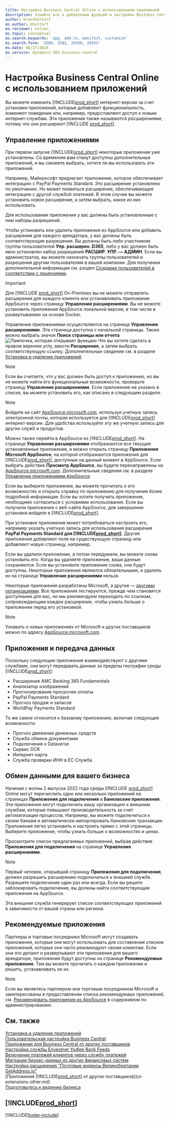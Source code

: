 ```yaml
---
title: Настройка Business Central Online с использованием приложений
description: Узнайте все о добавлении функций и настройке Business Central путем установки приложений в этой статье.
author: brentholtorf
ms.author: bholtorf
ms.reviewer: solsen
ms.topic: conceptual
ms.search.keywords: 'app, add-in, manifest, customize'
ms.search.form: '2500, 2502, 20350, 20353'
ms.date: 06/27/2024
ms.service: dynamics-365-business-central
---
```

# <a name="customizing-business-central-online-using-apps"></a>Настройка Business Central Online с использованием приложений

Вы можете изменить [!INCLUDE[prod_short](includes/prod_short.md)] интернет-версии за счет установки приложений, которые добавляют функциональность, изменяют поведение или, например, предоставляют доступ к новым интернет-службам. Эти приложения также называются *расширениями*, потому что они *расширяют* [!INCLUDE [prod_short](includes/prod_short.md)].

## <a name="manage-apps"></a>Управление приложениями

При первом запуске [!INCLUDE[prod_short](includes/prod_short.md)] некоторые приложения уже установлены. Со временем вам станут доступны дополнительные приложений, и вы сможете выбрать, хотите ли вы использовать эти приложений.

Например, Майкрософт предлагает приложение, которое обеспечивает интеграцию с PayPal Payments Standard. Это расширение установлено по умолчанию. Но может появиться расширение, обеспечивающее интеграцию с другой службой платежей. В этом случае вы можете установить новое расширение, а затем выбрать, какое из них использовать.  

Для использования приложения у вас должны быть установленные с ним наборы разрешений.

Чтобы установить или удалить приложения из AppSource или добавить расширения для каждого арендатора, у вас должны быть соответствующие разрешения. Вы должны быть либо участником группы пользователей **Упр. расширен. D365**, либо у вас должен быть явно установлен набор разрешений **РАСШИР. УПР. — АДМИН**. Если вы администратор, вы можете назначать группы пользователей и разрешения другим пользователям в вашей компании. Для получения дополнительной информации см. раздел [Создание пользователей в соответствии с лицензиями](ui-how-users-permissions.md).  

> [!IMPORTANT]  
> Для [!INCLUDE [prod_short](includes/prod_short.md)] On-Premises вы не можете отправлять расширения для каждого клиента или устанавливать приложения AppSource через страницу **Управление расширениями**. Вы не можете установить приложения AppSource локальной версии, в том числе в развертываниях на основе Docker.

Управление приложениями осуществляется на странице **Управление расширениями**. Эта страница доступна с начальной страницы. Также можно выбрать значок **Поиск страницы или отчета** ![Лампочка, которая открывает функцию Что вы хотите сделать](media/ui-search/search_small.png "Что вы хотите сделать") в правом верхнем углу, ввести **Расширение**, а затем выбрать соответствующую ссылку. Дополнительные сведения см. в разделе [Установка и удаление приложений](ui-extensions-install-uninstall.md).

> [!NOTE]  
> Если вы считаете, что у вас должен быть доступ к приложению, но вы не можете найти его функциональные возможности, проверьте страницу **Управление расширениями**. Если приложение не указано в списке, вы можете установить его, как описано в следующем разделе.  

> [!NOTE]  
> Войдите на сайт [AppSource.microsoft.com](https://appsource.microsoft.com/), используя учетную запись электронной почты, которая используется для [!INCLUDE[prod_short](includes/prod_short.md)] интернет-версии. Для удобства используйте эту же учетную запись для других служб и продуктов.  

Можно также перейти в AppSource из [!INCLUDE[prod_short](includes/prod_short.md)]. На странице **Управление расширениями** отображаются все текущие установленные приложения, и можно открыть страницу **Приложения Microsoft AppSource**, на которой отображаются приложения для [!INCLUDE[prod_short](includes/prod_short.md)], доступные на данный момент в AppSource. Если выбрать действие **Просмотр AppSource**, вы будете перенаправлены на [AppSource.microsoft.com](https://go.microsoft.com/fwlink/?linkid=2081646). Дополнительные сведения см. в разделе [Управление приложениями AppSource](admin-manage-appsource-apps.md).

Если вы выберите приложение, вы можете прочитать о его возможностях и открыть справку по приложению для получения более подробной информации. Если вы хотите получить приложение, необходимо согласиться с условиями использования. Если вы получили приложение с веб-сайта AppSource, для завершения установки войдите в [!INCLUDE[prod_short](includes/prod_short.md)].  

При установке приложения может потребоваться настроить его, например указать учетную запись для использования расширения **PayPal Payments Standard для [!INCLUDE[prod_short](includes/prod_short.md)]**. Другие приложения добавляют поля на существующую страницу или добавляют новую страницу, например.

Если вы удалили приложение, а потом передумали, вы можете снова установить его. Когда вы удаляете приложение, ваши данные сохраняются. Если вы установите приложение снова, они будут доступны. Некоторые приложения являются обязательными, и удалить их на странице **Управление расширениями** нельзя.

Некоторые приложения разработаны Microsoft, а другие — [другими организациями](ui-extensions-other.md). Все приложения тестируются, прежде чем становятся доступными для вас, но мы рекомендуем переходить по ссылкам, сопровождающим каждое расширение, чтобы узнать больше о приложении перед его установкой.  

> [!NOTE]  
> Узнавать о новых приложениях от Microsoft и других поставщиков можно по адресу [AppSource.microsoft.com](https://appsource.microsoft.com/marketplace/apps?product=dynamics-365%3Bdynamics-365-business-central&page=1).

## <a name="apps-and-data-transfer"></a>Приложения и передача данных

Поскольку следующие приложения взаимодействуют с другими службами, они могут передавать данные за пределы географии среды [!INCLUDE[prod_short](includes/prod_short.md)]:

* Расширение AMC Banking 365 Fundamentals
* Анализатор изображений
* Прогнозирование просрочек оплаты
* PayPal Payments Standard
* Прогноз продаж и запасов
* WorldPay Payments Standard

То же самое относится к базовому приложению, включая следующие возможности:

* Прогноз движения денежных средств
* Служба обмена документами
* Подключения к Dataverse
* Сервис OCR
* Интернет-карта
* Служба проверки ИНН в ЕС Служба

## <a name="connect-your-business"></a>Обмен данными для вашего бизнеса

Начиная с волны 2 выпуска 2022 года среды [!INCLUDE [prod_short](includes/prod_short.md)] Online могут перечислить одно или несколько приложений на страницах **Приложения для подключения** и **Банковские приложения**. Эти приложения могут подключить вашу организацию к внешним службам, которые повышают производительность за счет автоматизации процессов. Например, вы можете подключиться к своим банкам и автоматически импортировать банковские транзакции. Приложения легко установить и настроить прямо с этой страницы. Выберите приложение, чтобы узнать больше о возможностях и ценах.  

Просмотрите список предлагаемых приложений, выбрав действие **Приложения для подключения** на странице **Управление расширениями**.  

> [!NOTE]
> Первый человек, открывший страницу **Приложения для подключения**, должен разрешить расширению подключаться к внешней службе. Разрешите подключение один раз или всегда. Если вы решите заблокировать подключение, вы должны найти соответствующие приложения на AppSource.

Эта внешняя служба генерирует список соответствующих приложений в зависимости от вашей страны или региона

## <a name="recommended-apps"></a>Рекомендуемые приложения

Партнеры и торговые посредники Microsoft могут создавать приложения, которые они могут использовать для составления списков приложений, которые они часто рекомендуют своим клиентам. Если они это делают и развертывают эти приложения для вашего арендаторе, приложения будут доступны на странице **Рекомендуемые приложения**. Там вы можете прочитать о каждом приложении и решить, устанавливать ли их.

> [!NOTE]
> Если вы являетесь партнером или торговым посредником Microsoft и заинтересованы в предоставлении списка рекомендуемых приложений, см. [Рекомендовать приложения из AppSource](/dynamics365/business-central/dev-itpro/administration/recommend-apps) в содержимом по администрированию.

## <a name="see-also"></a>См. также

[Установка и удаление приложений](ui-extensions-install-uninstall.md)  
[Пользовательская настройка Business Central](ui-customizing-overview.md)  
[Приложения для Business Central от других поставщиков](ui-extensions-other.md)  
[Настройка службы Envestnet Yodlee Bank Feeds](bank-how-setup-bank-statement-service.md)  
[Включение платежей клиентов через службу платежей](sales-how-enable-payment-service-extensions.md)  
[Миграция бизнес-данных из других финансовых систем](across-import-data-configuration-packages.md)  
[Настройка расширения "Почтовые индексы Великобритании GetAddress.io"](LocalFunctionality/UnitedKingdom/uk-setup-postal-code-service.md)  
[Приложения [!INCLUDE[prod_short](includes/prod_short.md)] от других поставщиков](ui-extensions-other.md)  
[Подготовьтесь к ведению бизнеса](ui-get-ready-business.md)  

## [!INCLUDE[prod_short](includes/free_trial_md.md)]  


[!INCLUDE[footer-include](includes/footer-banner.md)]
